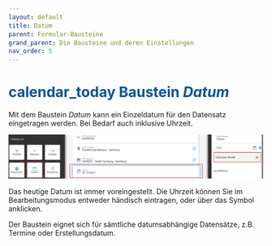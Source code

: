 ```yaml
---
layout: default
title: Datum
parent: Formular-Bausteine
grand_parent: Die Bausteine und deren Einstellungen
nav_order: 5
---
```


# <span style="color:#0b5394"><span class="material-icons">calendar_today</span> **Baustein *Datum***</span>

Mit dem Baustein *Datum* kann ein Einzeldatum für den Datensatz eingetragen werden. Bei Bedarf auch inklusive Uhrzeit.

![date](\assets\record-spec-settings\1date.png "date")

Das heutige Datum ist immer voreingestellt. 
Die Uhrzeit können Sie im Bearbeitungsmodus entweder händisch eintragen, oder über das Symbol anklicken.

Der Baustein eignet sich für sämtliche datumsabhängige Datensätze, z.B. Termine oder Erstellungsdatum.